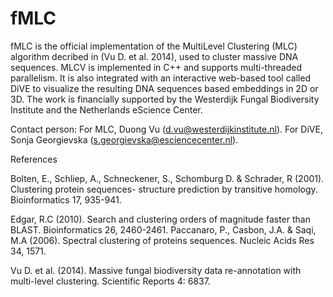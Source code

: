 # fMLC

fMLC is the official implementation of the MultiLevel Clustering (MLC) algorithm decribed in (Vu D. et al. 2014), used to cluster massive DNA sequences. MLCV is implemented in C++ and supports multi-threaded parallelism. It is also integrated with an interactive web-based tool called DiVE to visualize the resulting DNA sequences based embeddings in 2D or 3D. The work is financially supported by the Westerdijk Fungal Biodiversity Institute and the Netherlands eScience Center.

Contact person: For MLC, Duong Vu (d.vu@westerdijkinstitute.nl). For DiVE, Sonja Georgievska (s.georgievska@esciencecenter.nl).



References

Bolten, E., Schliep, A., Schneckener, S., Schomburg D. & Schrader, R (2001). Clustering protein sequences- structure prediction by transitive homology. Bioinformatics 17, 935-941.

Edgar, R.C (2010). Search and clustering orders of magnitude faster than BLAST. Bioinformatics 26, 2460-2461.
Paccanaro, P., Casbon, J.A. & Saqi, M.A (2006). Spectral clustering of proteins sequences.  Nucleic Acids Res 34, 1571.

Vu D. et al. (2014). Massive fungal biodiversity data re-annotation with multi-level clustering. Scientific Reports 4: 6837.


